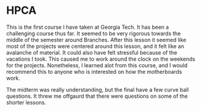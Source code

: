 # HPCA

This is the first course I have taken at Georgia Tech. It has been a challenging course thus far. It seemed to be very rigorous towards the middle of the semester around Branches. After this lesson it seemed like most of the projects were centered around this lesson, and it felt like an avalanche of material. It could also have felt stressful because of the vacations I took. This caused me to work around the clock on the weekends for the projects. Nonetheless, I learned alot from this course, and I would recommend this to anyone who is interested on how the motherboards work. 

The midterm was really understanding, but the final have a few curve ball questions. It threw me offgaurd that there were questions on some of the shorter lessons.
